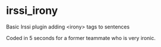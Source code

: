 # irssi_irony
Basic Irssi plugin adding &lt;irony> tags to sentences

Coded in 5 seconds for a former teammate who is very ironic.

